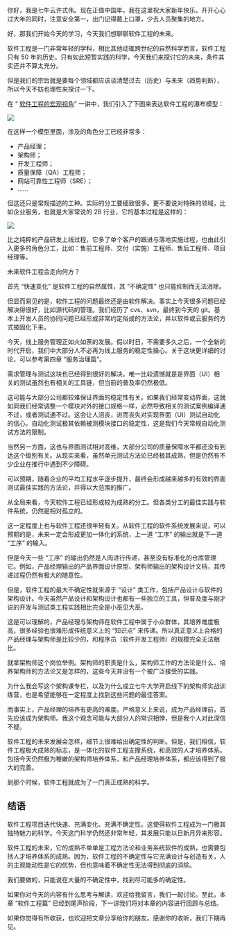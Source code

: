 你好，我是七牛云许式伟。现在正值中国年，我在这里祝大家新年快乐。开开心心过大年的同时，注意安全第一，出门记得戴上口罩，少去人员聚集的地方。

好，那我们开始今天的学习，今天我们想聊聊软件工程的未来。

软件工程是一门非常年轻的学科，相比其他动辄跨世纪的自然科学而言，软件工程只有 50 年的历史。只有如此短暂实践的科学，今天我们来探讨它的未来，条件其实还并不算太充分。

但是我们的宗旨就是要每个领域都应该谈清楚过去（历史）与未来（趋势判断），所以今天不妨也理性来探讨一下。

在 “ [软件工程的宏观视角](https://time.geekbang.org/column/article/182924)” 一讲中，我们引入了下图来表达软件工程的瀑布模型：

![](https://static001.geekbang.org/resource/image/b8/0e/b86b9e0e6c9185e6993e7cc90175980e.png?wh=1284*404)

在这样一个模型里面，涉及的角色分工已经非常多：

- 产品经理；
- 架构师；
- 开发工程师；
- 质量保障（QA）工程师；
- 网站可靠性工程师（SRE）；
- ……

但这还只是常规描述的工种。实际的分工要细致很多。更不要说对特殊的领域，比如企业服务，也就是大家常说的 2B 行业，它的基本过程是这样的：

![](https://static001.geekbang.org/resource/image/e9/0e/e9d2093b9bd61775812dcd19b32fa50e.png?wh=725*400)

比之纯粹的产品研发上线过程，它多了单个客户的跟进与落地实施过程，也由此引入更多的角色分工，比如：售前工程师、交付（实施）工程师、售后工程师、项目经理等。

未来软件工程会走向何方？

首先 “快速变化” 是软件工程的自然属性，其 “不确定性” 也只能抑制而无法消除。

但显而易见的是，软件工程的问题最终还是由软件解决。事实上今天很多问题已经解决得很好，比如源代码的管理。我们经历了 cvs、svn，最终到今天的 git。基本上开发人员的协同问题已经形成非常约定俗成的方法论，并以软件或云服务的方式被固化下来。

今天，线上服务管理正如火如荼的发展。假以时日，不需要多久之后，一个全新的时代开启，我们中大部分人不必再为线上服务的稳定性操心。关于这块更详细的讨论，可以参考第四章 “服务治理篇”。

需求管理与测试这块也已经得到很好的解决。唯一比较遗憾就是是界面（UI）相关的测试虽然也有相关的工具链，但当前的普及率仍然极低。

这可能与大部分公司都较难保证界面的稳定性有关。如果我们经常变动界面，这就如同我们经常调整一个模块对外的接口规格一样，必然导致相关的测试案例编译通不过，或者测试通不过。这会让人沮丧，进而丧失对实现界面（UI）测试自动化的信心。自动化测试极其依赖被测模块接口的稳定性，这是我们今天常规自动化测试方法的限制。

当然另一方面，这也与界面测试相对高维，大部分公司的质量保障水平都还没有到达这个级别有关。从现实来看，虽然单元测试方法论已经极其成熟，但是仍然有不少企业在推行中遇到不少障碍。

可以预期，随着企业的平均工程水平逐步提升，最终会形成越来越多的有效的界面测试最佳实践的方法论，并得以大范围的推广。

从全局来看，今天软件工程已经形成较为成熟的分工。但各类分工的最佳实践与软件系统，仍然是相对孤立的。

这一定程度上也与软件工程还很年轻有关。从软件工程的软件系统发展来说，可以预期的是，未来一定会形成更加一体化的系统，上一道 “工序” 的输出就是下一道 “工序” 的输入。

但是今天一些 “工序” 的输出仍然是人肉进行传递，甚至没有标准化的仓库管理它。例如，产品经理输出的产品界面设计原型、架构师输出的架构设计文档，其传递过程仍然有极大的随意性。

但是，软件工程的最大不确定性就来源于 “设计” 类工作，包括产品设计与软件的架构设计。今天虽然产品设计和架构设计也都有一些独立的工具，但普及度与刚才说的开发与测试类工程实践相比完全是小巫见大巫。

这是可以理解的，产品经理与架构师在软件工程中属于小众群体，其培养难度极高，很多经验也很难形成传统意义上的 “知识点” 来传递。所以真正意义上合格的产品经理与架构师是比较少的，和程序员（软件开发工程师）的规模完全无法相比。

就拿架构师这个岗位举例。架构师的职责是什么，架构师工作的方法论是什么、培养架构师的方法论又是怎样的，这些今天并没有一个被广泛接受的实践。

为什么我会写这个架构课专栏，以及为什么成立七牛大学开启线下的架构师实战训练营，也是希望能够在一定程度上找到这些问题的最佳答案。

而事实上，产品经理的培养有更高的难度。严格意义上来说，成为产品经理前，首先应该成为架构师。我这个观念可能与大部分人的常识相悖，但是我个人对此深信不疑。

软件工程的未来发展会怎样，细节上很难给出确定性的判断。但是，我们相信，软件工程极大成熟的标志，是一体化的软件工程支撑系统，和高效的人才培养体系。包括今天仍然极为稚嫩的架构师培养体系，和产品经理培养体系，都应该得到了极大的完善。

到那个时候，软件工程就成为了一门真正成熟的科学。

## 结语

软件工程项目迭代快速、充满变化、充满不确定性。这使得软件工程成为一门极其独特魅力的科学。今天这门科学仍然还非常年轻，其发展只能以日新月异来形容。

软件工程的未来，它的成熟不单单是工程方法论和业务系统软件的成熟，也需要包括人才培养体系的成熟。因为，软件工程的不确定性与它充满设计与创造有关，人的主观能动性是它的优势，但也意味着不确定性无法得到彻底的消除。

我们要做的，只能说在大量的不确定性中，找到尽可能多的确定性。

如果你对今天的内容有什么思考与解读，欢迎给我留言，我们一起讨论。至此，本章 “软件工程篇” 已经到尾声阶段，下一讲我们将对本章的内容进行回顾与总结。

如果你觉得有所收获，也欢迎把文章分享给你的朋友。感谢你的收听，我们下期再见。